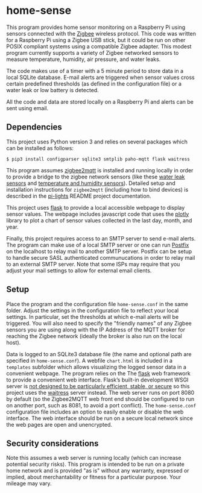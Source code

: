 # home-sense

This program provides home sensor monitoring on a Raspberry Pi using sensors connected with the
[Zigbee](https://en.wikipedia.org/wiki/Zigbee) wireless protocol. 
This code was written for a Raspberry Pi using a Zigbee USB stick, but it could be run on other 
POSIX compliant systems using a compatible Zigbee adapter.
This modest program currently supports a variety of Zigbee networked sensors 
to measure temperature, humidity, air pressure, and water leaks.

The code makes use of a timer with a 5 minute period to store data in a local SQLite database. 
E-mail alerts are triggered when sensor values cross certain predefined thresholds 
(as defined in the configuration file) or a water leak or low battery is detected.

All the code and data are stored locally on a Raspberry Pi and alerts can be sent using email.

## Dependencies

This project uses Python version 3 and relies on several packages which can be installed as follows:
```
$ pip3 install configparser sqlite3 smtplib paho-mqtt flask waitress 
```
This program assumes [zigbee2mqtt](https://www.zigbee2mqtt.io/) is installed and running locally in order to provide 
a bridge to the zigbee network sensors (like these [water leak sensors](https://www.zigbee2mqtt.io/devices/LS21001.html)
and [temperature and humidity sensors](https://www.zigbee2mqtt.io/devices/WSDCGQ12LM.html)).
Detailed setup and installation instructions for `zigbee2mqtt` (including how to bind devices)
is described in the [pi-lights](https://github.com/dschuurman/pi-lights) README project documentation.

This project uses [flask](https://flask.palletsprojects.com) to provide a local accessible webpage to display sensor values.
The webpage includes javascript code that uses the [plotly](https://plotly.com/) library to plot a chart of sensor 
values collected in the last day, month, and year.

Finally, this project requires access to an SMTP server to send e-mail alerts.
The program can make use of a local SMTP server or one can run 
[Postfix](https://www.postfix.org/BASIC_CONFIGURATION_README.html) on the localhost 
to relay mail to another SMTP server. Postfix can be setup to handle secure SASL 
authenticated communucations in order to relay mail to an external SMTP server. 
Note that some ISPs may require that you adjust your mail settings to allow for external email clients.

## Setup

Place the program and the configuration file `home-sense.conf`
in the same folder. Adjust the settings in the configuration file to reflect your local settings.
In particular, set the thresholds at which e-mail alerts will be triggered.
You will also need to specify the "friendly names" of any Zigbee sensors you are using
along with the IP Address of the MQTT broker for reaching the Zigbee network
(ideally the broker is also run on the local host).

Data is logged to an SQLite3 database file (the name and optional path are specified in `home-sense.conf`).
A webfile `chart.html` is included in a `templates` subfolder which allows visualizing the logged sensor data
in a convenient webpage. The program relies on the The [flask](https://palletsprojects.com/p/flask/) 
web framework to provide a convenient web interface. Flask’s built-in development WSGI server is 
[not designed to be particularly efficient, stable, or secure](https://flask.palletsprojects.com/en/master/server/)
so this project uses the [waitress](https://github.com/Pylons/waitress) server instead.
The web server runs on port 8080 by default (so the Zigbee2MQTT web front end should be configured 
to run on another port, such as 8081, to avoid a port conflict).
The `home-sense.conf` configuration file includes an option to easily enable or disable the web interface.
The web interface should be run on a secure local network since the web pages are open and unencrypted.


## Security considerations

Note this assumes a web server is running locally (which can increase potential security risks).
This program is intended to be run on a private home network and is provided "as is" without any warranty, 
expressed or implied, about merchantability or fitness for a particular purpose. Your mileage may vary.